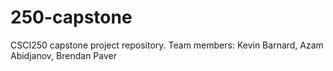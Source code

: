 # 250-capstone
CSCI250 capstone project repository. Team members: Kevin Barnard, Azam Abidjanov, Brendan Paver
